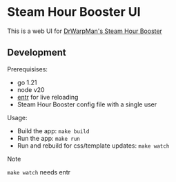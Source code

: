 # Steam Hour Booster UI

This is a web UI for [DrWarpMan's Steam Hour Booster](https://github.com/DrWarpMan/steam-hour-booster)

## Development

Prerequisises:
- go 1.21
- node v20
- [entr](https://github.com/eradman/entr) for live reloading
- Steam Hour Booster config file with a single user

Usage:
- Build the app: `make build`
- Run the app: `make run`
- Run and rebuild for css/template updates: `make watch`
> [!NOTE]
> `make watch` needs entr

